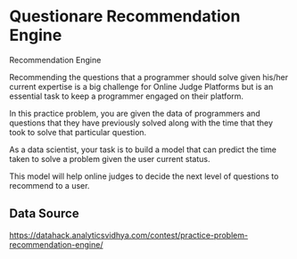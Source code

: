 # Questionare Recommendation Engine

Recommendation Engine

Recommending the questions that a programmer should solve given his/her current expertise is a big challenge for Online Judge Platforms but is an essential task to keep a programmer engaged on their platform.

In this practice problem, you are given the data of programmers and questions that they have previously solved along with the time that they took to solve that particular question.

As a data scientist, your task is to build a model that can predict the time taken to solve a problem given the user current status.

This model will help online judges to decide the next level of questions to recommend to a user.

## Data Source 
https://datahack.analyticsvidhya.com/contest/practice-problem-recommendation-engine/
